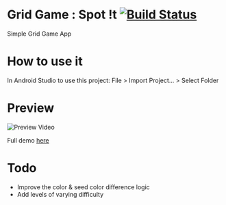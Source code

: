 # Grid Game : Spot !t [![Build Status](https://travis-ci.org/amrendra18/grid-game-app.svg?branch=master)](https://travis-ci.org/amrendra18/grid-game-app)
Simple Grid Game App


# How to use it
In Android Studio to use this project:
File > Import Project... > Select Folder


# Preview

![Preview Video](../master/Screenshots/preview.gif)

Full demo [here](https://youtu.be/z7-mfiwAVpQ)



# Todo
* Improve the color & seed color difference logic
* Add levels of varying difficulty
